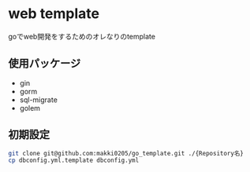 # web template

goでweb開発をするためのオレなりのtemplate

## 使用パッケージ
- gin
- gorm
- sql-migrate
- golem

## 初期設定
```sh
git clone git@github.com:makki0205/go_template.git ./{Repository名}
cp dbconfig.yml.template dbconfig.yml
```